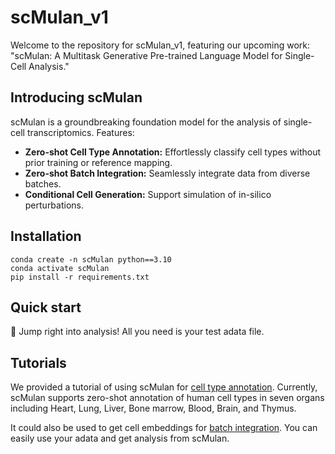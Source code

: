 # scMulan_v1

Welcome to the repository for scMulan_v1, featuring our upcoming work: "scMulan: A Multitask Generative Pre-trained Language Model for Single-Cell Analysis." 



## Introducing scMulan 
scMulan is a groundbreaking foundation model for the analysis of single-cell transcriptomics.
Features:
- **Zero-shot Cell Type Annotation:** Effortlessly classify cell types without prior training or reference mapping.
- **Zero-shot Batch Integration:** Seamlessly integrate data from diverse batches.
- **Conditional Cell Generation:** Support simulation of in-silico perturbations.

## Installation
```
conda create -n scMulan python==3.10
conda activate scMulan
pip install -r requirements.txt
```

## Quick start
🚀 Jump right into analysis! All you need is your test adata file.

## Tutorials
We provided a tutorial of using scMulan for [cell type annotation](/Tutorial-cell_type_annotation.ipynb).
Currently, scMulan supports zero-shot annotation of human cell types in seven organs including Heart, Lung, Liver, Bone marrow, Blood, Brain, and Thymus.

It could also be used to get cell embeddings for [batch integration](/Tutorial-integration.ipynb).
You can easily use your adata and get analysis from scMulan.
